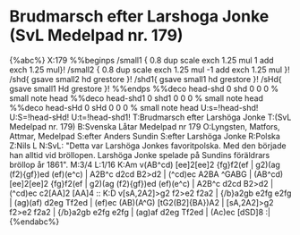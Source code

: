 # Brudmarsch efter Larshoga Jonke (SvL Medelpad nr. 179)

{%abc%}
X:179
%%beginps
/small1 { 
   0.8 dup scale
   exch 1.25 mul 1 add
   exch 1.25 mul}!
/small2 { 
   0.8 dup scale
   exch 1.25 mul -1 add
   exch 1.25 mul }!
/shd{ gsave small2 hd grestore }!
/shd1{ gsave small1 hd grestore }!
/sHd{ gsave small1 Hd grestore }!
%%endps
%%deco head-shd 0 shd 0 0 0	% small note head
%%deco head-shd1 0 shd1 0 0 0	% small note head
%%deco head-sHd 0 sHd 0 0 0	% small note head
U:s=!head-shd!
U:S=!head-sHd!
U:t=!head-shd1!
T:Brudmarsch efter Larshöga Jonke
T:(SvL Medelpad nr. 179)
B:Svenska Låtar Medelpad nr 179
O:Lyngsten, Matfors, Attmar, Medelpad
S:efter Anders Sundin
S:efter Larshöga Jonke
R:Polska
Z:Nils L
N:SvL: "Detta var Larshöga Jonkes favoritpolska. Med den började han alltid vid bröllopen. Larshöga Jonke spelade på Sundins föräldrars bröllop år 1861".
M:3/4
L:1/16
K:Am
v(AB^cd) [ee]2[ee]2 {fg}f2(ef | g2)(ag (f2){gf})ed (ef)(e^c) | A2B^c d2cd B2>d2 | (^cd)ec A2BA ^GABG |
 (AB^cd) [ee]2[ee]2 {fg}f2(ef | g2)(ag (f2){gf})ed (ef)(e^c) | A2B^c d2cd B2>d2 | (^cd)ec c2[AA]2 [AA]4 ::
K:D
v[sA,2A2]>g2 f2>e2 f2a2 | {/b}a2gb e2fg e2fg | (ag)(af) d2eg Tf2ed | (ef)ec (AB)(A^G) [tG2(B2]{BA})A2 |
 [sA,2A2]>g2 f2>e2 f2a2 | {/b}a2gb e2fg e2fg | (ag)af d2eg Tf2ed | (Ac)ec [dSD]8 :|
{%endabc%}
